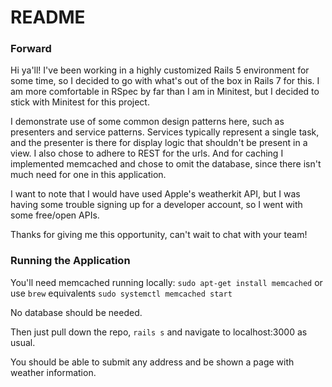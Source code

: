 # README

### Forward
Hi ya'll! I've been working in a highly customized Rails 5 environment for some time, so I decided to go with what's out of the box in Rails 7 for this. I am more comfortable in RSpec by far than I am in Minitest, but I decided to stick with Minitest for this project.

I demonstrate use of some common design patterns here, such as presenters and service patterns. Services typically represent a single task, and the presenter is there for display logic that shouldn't be present in a view. I also chose to adhere to REST for the urls. And for caching I implemented memcached and chose to omit the database, since there isn't much need for one in this application.

I want to note that I would have used Apple's weatherkit API, but I was having some trouble signing up for a developer account, so I went with some free/open APIs.

Thanks for giving me this opportunity, can't wait to chat with your team!

### Running the Application
You'll need memcached running locally:
`sudo apt-get install memcached` or use `brew` equivalents
`sudo systemctl memcached start`

No database should be needed.

Then just pull down the repo, `rails s` and navigate to localhost:3000 as usual.

You should be able to submit any address and be shown a page with weather information.